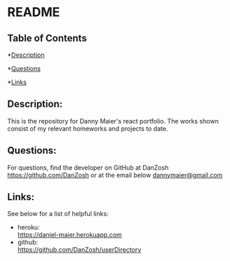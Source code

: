 
  # README

  ## Table of Contents

  *[Description](#description)

  *[Questions](#questions)

  *[Links](#links)


## Description:
This is the repository for Danny Maier's react portfolio. The works shown consist of my relevant homeworks and projects to date.

## Questions:
For questions, find the developer on GitHub at
DanZosh
https://github.com/DanZosh
or at the email below
dannymaier@gmail.com


## Links:
See below for a list of helpful links:

* heroku:<br> https://daniel-maier.herokuapp.com
* github:<br> https://github.com/DanZosh/userDirectory



